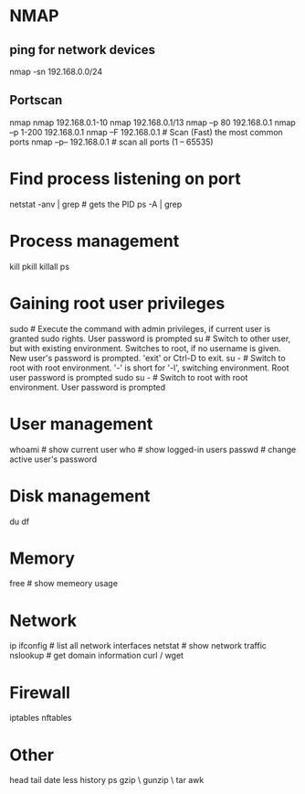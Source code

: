 # NMAP
## ping for network devices
nmap -sn 192.168.0.0/24

## Portscan
nmap <url>
nmap 192.168.0.1-10
nmap 192.168.0.1/13
nmap –p 80 192.168.0.1
nmap –p 1-200 192.168.0.1
nmap –F 192.168.0.1  # Scan (Fast) the most common ports
nmap –p– 192.168.0.1  # scan all ports (1 – 65535)

# Find process listening on port
netstat -anv | grep <port>  # gets the PID
ps -A | grep <pid>

# Process management
kill <pid>
pkill <pname>
killall
ps

# Gaining root user privileges
sudo <command>  # Execute the command with admin privileges, if current user is granted sudo rights. User password is prompted
su <username>  # Switch to other user, but with existing environment. Switches to root, if no username is given. New user's password is prompted. 'exit' or Ctrl-D to exit.
su -  # Switch to root with root environment. '-' is short for '-l', switching environment. Root user password is prompted
sudo su -  # Switch to root with root environment. User password is prompted

# User management
whoami  # show current user
who  # show logged-in users
passwd  # change active user's password

# Disk management
du
df

# Memory
free  # show memeory usage

# Network
ip
ifconfig  # list all network interfaces
netstat  # show network traffic
nslookup <domain>  # get domain information
curl / wget

# Firewall
iptables
nftables

# Other
head
tail
date
less
history
ps
gzip \ gunzip \ tar
awk
